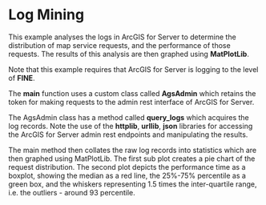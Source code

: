 Log Mining
==========

This example analyses the logs in ArcGIS for Server to determine the distribution of map service requests, and the performance of those requests.  The results of this analysis are then graphed using **MatPlotLib**.

Note that this example requires that ArcGIS for Server is logging to the level of **FINE**.

The **main** function uses a custom class called **AgsAdmin** which retains the token for making requests to the admin rest interface of ArcGIS for Server.

The AgsAdmin class has a method called **query_logs** which acquires the log records.  Note the use of the **httplib**, **urllib**, **json** libraries for accessing the ArcGIS for Server admin rest endpoints and manipulating the results.

The main method then collates the raw log records into statistics which are then graphed using MatPlotLib.  The first sub plot creates a pie chart of the request distribution.  The second plot depicts the performance time as a boxplot, showing the median as a red line, the 25%-75% percentile as a green box, and the whiskers representing 1.5 times the inter-quartile range, i.e. the outliers - around 93 percentile. 